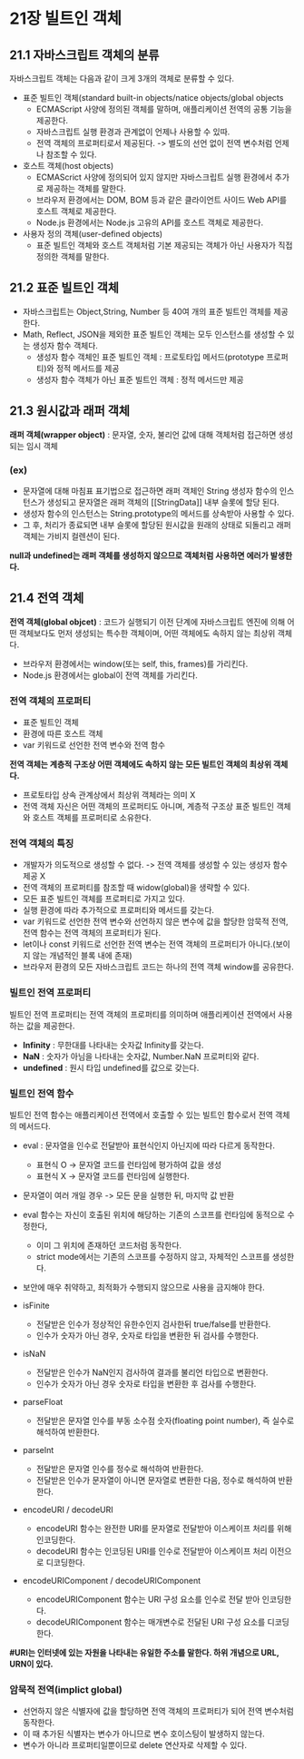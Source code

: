 # 21장 빌트인 객체

## 21.1 자바스크립트 객체의 분류
자바스크립트 객체는 다음과 같이 크게 3개의 객체로 분류할 수 있다.
- 표준 빌트인 객체(standard built-in objects/natice objects/global objects
  - ECMAScript 사양에 정의된 객체를 말하며, 애플리케이션 전역의 공통 기능을 제공한다.
  - 자바스크립트 실행 환경과 관계없이 언제나 사용할 수 있따.
  - 전역 객체의 프로퍼티로서 제공된다. -> 별도의 선언 없이 전역 변수처럼 언제나 참조할 수 있다.
- 호스트 객체(host objects)
  - ECMAScrict 사양에 정의되어 있지 않지만 자바스크립트 실행 환경에서 추가로 제공하는 객체를 말한다.
  - 브라우저 환경에서는 DOM, BOM 등과 같은 클라이언트 사이드 Web API를 호스트 객체로 제공한다.
  - Node.js 환경에서는 Node.js 고유의 API를 호스트 객체로 제공한다.
- 사용자 정의 객체(user-defined objects)
  - 표준 빌트인 객체와 호스트 객체처럼 기본 제공되는 객체가 아닌 사용자가 직접 정의한 객체를 말한다.

## 21.2 표준 빌트인 객체
- 자바스크립트는 Object,String, Number 등 40여 개의 표준 빌트인 객체를 제공한다.
- Math, Reflect, JSON을 제외한 표준 빌트인 객체는 모두 인스턴스를 생성할 수 있는 생성자 함수 객체다.
  - 생성자 함수 객체인 표준 빌트인 객체 : 프로토타입 메서드(prototype 프로퍼티)와 정적 메서드를 제공
  - 생성자 함수 객체가 아닌 표준 빌트인 객체 : 정적 메서드만 제공

## 21.3 원시값과 래퍼 객체
**래퍼 객체(wrapper object)** : 문자열, 숫자, 불리언 값에 대해 객체처럼 접근하면 생성되는 임시 객체

### (ex)
- 문자열에 대해 마침표 표기법으로 접근하면 래퍼 객체인 String 생성자 함수의 인스턴스가 생성되고 문자열은 래퍼 객체의 [[StringData]] 내부 슬롯에 할당 된다.
- 생성자 함수의 인스턴스는 String.prototype의 메서드를 상속받아 사용할 수 있다.
- 그 후, 처리가 종료되면 내부 슬롯에 할당된 원시값을 원래의 상태로 되돌리고 래퍼 객체는 가비지 컬렌션이 된다.

**null과 undefined는 래퍼 객체를 생성하지 않으므로 객체처럼 사용하면 에러가 발생한다.**

## 21.4 전역 객체
**전역 객체(global objcet)** : 코드가 실행되기 이전 단계에 자바스크립트 엔진에 의해 어떤 객체보다도 먼저 생성되는 특수한 객체이며, 어떤 객체에도 속하지 않는 최상위 객체다.
- 브라우저 환경에서는 window(또는 self, this, frames)를 가리킨다.
- Node.js 환경에서는 global이 전역 객체를 가리킨다.

### 전역 객체의 프로퍼티
- 표준 빌트인 객체
- 환경에 따른 호스트 객체
- var 키워드로 선언한 전역 변수와 전역 함수

**전역 객체는 계층적 구조상 어떤 객체에도 속하지 않는 모든 빌트인 객체의 최상위 객체다.**
- 프로토타입 상속 관계상에서 최상위 객체라는 의미 X
- 전역 객체 자신은 어떤 객체의 프로퍼티도 아니며, 계층적 구조상 표준 빌트인 객체와 호스트 객체를 프로퍼티로 소유한다.

### 전역 객체의 특징
- 개발자가 의도적으로 생성할 수 없다. -> 전역 객체를 생성할 수 있는 생성자 함수 제공 X
- 전역 객체의 프로퍼티를 참조할 때 widow(global)을 생략할 수 있다.
- 모든 표준 빌트인 객체를 프로퍼티로 가지고 있다.
- 실행 환경에 따라 추가적으로 프로퍼티와 메서드를 갖는다.
- var 키워드로 선언한 전역 변수와 선언하지 않은 변수에 값을 할당한 암묵적 전역, 전역 함수는 전역 객체의 프로퍼티가 된다.
- let이나 const 키워드로 선언한 전역 변수는 전역 객체의 프로퍼티가 아니다.(보이지 않는 개념적인 블록 내에 존재)
- 브라우저 환경의 모든 자바스크립트 코드는 하나의 전역 객체 window를 공유한다.

### 빌트인 전역 프로퍼티
빌트인 전역 프로퍼티는 전역 객체의 프로퍼티를 의미하며 애플리케이션 전역에서 사용하는 값을 제공한다.
- **Infinity** : 무한대를 나타내는 숫자값 Infinity를 갖는다.
- **NaN** : 숫자가 아님을 나타내는 숫자값, Number.NaN 프로퍼티와 같다.
- **undefined** : 원시 타입 undefined를 값으로 갖는다.

### 빌트인 전역 함수
빌트인 전역 함수는 애플리케이션 전역에서 호출할 수 있는 빌트인 함수로서 전역 객체의 메서드다.
- eval : 문자열을 인수로 전달받아 표현식인지 아닌지에 따라 다르게 동작한다.
  - 표현식 O -> 문자열 코드를 런타임에 평가하여 값을 생성
  - 표현식 X -> 문자열 코드를 런타임에 실행한다.
- 문자열이 여러 개일 경우 -> 모든 문을 실행한 뒤, 마지막 값 반환
- eval 함수는 자신이 호출된 위치에 해당하는 기존의 스코프를 런타임에 동적으로 수정한다,
  - 이미 그 위치에 존재하던 코드처럼 동작한다.
  - strict mode에서는 기존의 스코프를 수정하지 않고, 자체적인 스코프를 생성한다.
- 보안에 매우 취약하고, 최적화가 수행되지 않으므로 사용을 금지해야 한다.

- isFinite
  - 전달받은 인수가 정상적인 유한수인지 검사한뒤 true/false를 반환한다.
  - 인수가 숫자가 아닌 경우, 숫자로 타입을 변환한 뒤 검사를 수행한다.

- isNaN
  - 전달받은 인수가 NaN인지 검사하여 결과를 불리언 타입으로 변환한다.
  - 인수가 숫자가 아닌 경우 숫자로 타입을 변환한 후 검사를 수행한다.

- parseFloat
  - 전달받은 문자열 인수를 부동 소수점 숫자(floating point number), 즉 실수로 해석하여 반환한다.

- parseInt
  - 전달받은 문자열 인수를 정수로 해석하여 반환한다.
  - 전달받은 인수가 문자열이 아니면 문자열로 변환한 다음, 정수로 해석하여 반환한다.


- encodeURI / decodeURI
  - encodeURI 함수는 완전한 URI를 문자열로 전달받아 이스케이프 처리를 위해 인코딩한다.
  - decodeURI 함수는 인코딩된 URI를 인수로 전달받아 이스케이프 처리 이전으로 디코딩한다.

- encodeURIComponent / decodeURIComponent
  - encodeURIComponent 함수는 URI 구성 요소를 인수로 전달 받아 인코딩한다.
  - decodeURIComponent 함수는 매개변수로 전달된 URI 구성 요소를 디코딩한다.

**#URI는 인터넷에 있는 자원을 나타내는 유일한 주소를 말한다. 하위 개념으로 URL, URN이 있다.**

### 암묵적 전역(implict global)
- 선언하지 않은 식별자에 값을 할당하면 전역 객체의 프로퍼티가 되어 전역 변수처럼 동작한다.
- 이 때 추가된 식별자는 변수가 아니므로 변수 호이스팅이 발생하지 않는다.
- 변수가 아니라 프로퍼티일뿐이므로 delete 연산자로 삭제할 수 있다.
